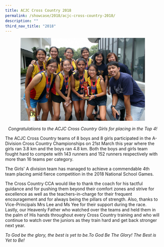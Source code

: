 ```yaml
---
title: ACJC Cross Country 2018
permalink: /showcase/2018/acjc-cross-country-2018/
description: ""
third_nav_title: "2018"
---
```

<style>  
img {  
  display: block;  
  margin-left: auto;  
  margin-right: auto;  
}  
</style>  
<img style="width:80%;" src="/images/IMG_1084a.jpeg">  
  
<br>
<figcaption style="text-align:center;"><em>Congratulations to the ACJC Cross Country Girls for placing in the Top 4!</em></figcaption>

The ACJC Cross Country teams of 8 boys and 8 girls participated in the A-Division Cross Country Championships on 21st March this year where the girls ran 3.8 km and the boys ran 4.8 km. Both the boys and girls team fought hard to compete with 143 runners and 152 runners respectively with more than 16 teams per category.

The Girls' A division team has managed to achieve a commendable 4th team placing amid fierce competition in the 2018 National School Games.

  

The Cross Country CCA would like to thank the coach for his tactful guidance and for pushing them beyond their comfort zones and strive for excellence as well as the teachers-in-charge for their frequent encouragement and for always being the pillars of strength. Also, thanks to Vice-Principals Mrs Lee and Ms Yee for their support during the race. Lastly, our Heavenly Father who watched over the teams and held them in the palm of His hands throughout every Cross Country training and who will continue to watch over the juniors as they train hard and get back stronger next year.

  

_To God be the glory, the best is yet to be.To God Be The Glory! The Best is Yet to Be!_